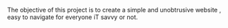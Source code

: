 The objective of this project is to create a simple and unobtrusive website , easy to navigate for everyone iT savvy or not. 
